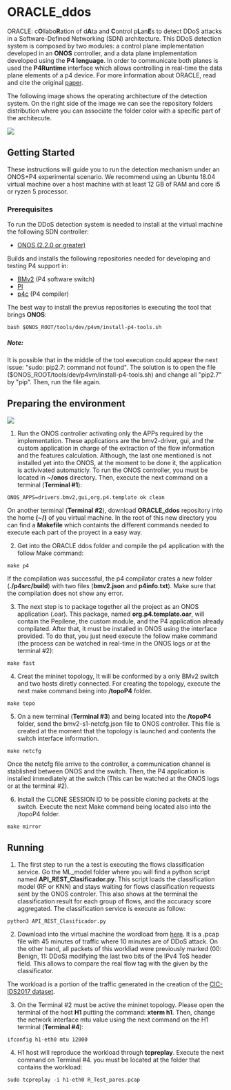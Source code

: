 # ORACLE_ddos

ORACLE: c**O**llabo**R**ation of d**A**ta and **C**ontrol p**L**an**E**s to detect DDoS attacks in a Software-Defined Networking (SDN) architecture. This DDoS detection system is composed by two modules: a control plane implementation developed in an **ONOS** controller, and a data plane implementation developed using the **P4 lenguage**.  In order to communicate both planes is used the **P4Runtime** interface which allows controlling in real-time the data plane elements of a p4 device. For more information about ORACLE, read and cite the original [paper](https://dl.ifip.org/db/conf/im/im2021-ws4-dissect/213242.pdf).

The following image shows the operating architecture of the detection system. On the right side of the image we can see the repository folders distribution where you can associate the folder color with a specific part of the architecute.  

![](https://github.com/sebitas0623/ORACLE_ddos/blob/master/images/Archit.png)


## Getting Started

These instructions will guide you to run the detection mechanism under an ONOS+P4 experimental scenario. We recommend using an Ubuntu 18.04 virtual machine over a host machine with at least 12 GB of RAM and core i5 or ryzen 5 processor.

### Prerequisites

To run the DDoS detection system is needed to install at the virtual machine the following SDN controller:

- [ONOS (2.2.0 or greater)](https://wiki.onosproject.org/display/ONOS/Development+Environment+Setup "ONOS")

Builds and installs the following repositories needed for developing and testing P4 support in:

- [BMv2](https://github.com/p4lang/behavioral-model) (P4 software switch)
- [PI](https://github.com/p4lang/PI)
- [p4c](https://github.com/p4lang/p4c) (P4 compiler)

The best way to install the previus repositories is executing the tool that brings **ONOS**:

```
bash $ONOS_ROOT/tools/dev/p4vm/install-p4-tools.sh
```

##### Note:
It is possible that in the middle of the tool execution could appear the next issue: "sudo: pip2.7: command not found". The solution is to open the file ($ONOS_ROOT/tools/dev/p4vm/install-p4-tools.sh) and change all "pip2.7" by "pip". Then, run the file again.

## Preparing the environment

![](https://github.com/sebitas0623/ORACLE_ddos/blob/master/images/DESappP4GitHub.png)

1. Run the ONOS controller activating only the APPs required by the implementation. These applications are the bmv2-driver, gui, and the custom application in charge of the extraction of the flow information and the features calculation. Although, the last one mentioned is not installed yet into the ONOS, at the moment to be done it, the application is activivated automaticly. To run the ONOS controller, you must be located in **~/onos** directory. Then, execute the next command on a terminal (**Terminal #1**):  
```
ONOS_APPS=drivers.bmv2,gui,org.p4.template ok clean
```
On another terminal (**Terminal #2**), download **ORACLE_ddos** repository into the home **(~/)** of you virtual machine. In the root of this new directory you can find a **Makefile** which containts the different commands needed to execute each part of the proyect in a easy way.      

2. Get into the ORACLE ddos folder and compile the p4 application with the follow Make command:
```
make p4
```
If the compilation was successful, the p4 compilator crates a new folder (**./p4src/build**) with two files (**bmv2.json** and **p4info.txt**). Make sure that the compilation does not show any error.

3. The next step is to package together all the project as an ONOS application (.oar). This package, named **org.p4.template.oar**, will contain the Pepilene, the custom module, and the P4 application already compilated. After that, it must be installed in ONOS using the interface provided. To do that, you just need execute the follow make command (the process can be watched in real-time in the ONOS logs or at the terminal #2):
```
make fast
```

4. Creat the mininet topology, It will be conformed by a only BMv2 switch and two hosts diretly connected. For creating the topology, execute the next make command being into **/topoP4** folder.
```
make topo
```

5. On a new terminal (**Terminal #3**) and being located into the **/topoP4** folder, send the bmv2-s1-netcfg.json file to ONOS controller. This file is created at the moment that the topology is launched and contents the switch interface information.
```
make netcfg
```
Once the netcfg file arrive to the controller, a communication channel  is stablished between ONOS  and the switch. Then, the P4 application is installed immediately at the switch (This can be watched at the ONOS logs or at the terminal #2).

6. Install the CLONE SESSION ID to be possible cloning packets at the switch. Execute the next Make command being located also into the /topoP4 folder.
```
make mirror
```

## Running

1. The first step to run the a test is executing the flows classification service. Go the ML_model folder where you will find a python script named **API_REST_Clasificador.py**. This script loads the classification model (RF or KNN) and stays waiting for flows classification requests sent by the ONOS controler. This also shows at the terminal the classification result for each group of flows, and the accuracy score aggregated. The classification service is execute as follow: 
```
python3 API_REST_Clasificador.py 
```

2. Download into the virtual machine the wordload from [here](https://drive.google.com/drive/folders/1UU23vmK1P-I9YjN7MXBa_MVSNNVBhfA1?usp=sharing). It is a .pcap file with 45 minutes of traffic where 10 minutes are of DDoS attack. On the other hand, all packets of this workliad were previously marked (00: Benign, 11: DDoS) modifying the last two bits of the IPv4 ToS header field. This allows to compare the real flow tag with the given by the classificator.

The workload is a portion of  the traffic generated in the creation of the [CIC-IDS2017 dataset](https://www.unb.ca/cic/datasets/ids-2017.html).

3. On the Terminal #2 must be active the mininet topology. Please open the terminal of the host **H1** putting the command: **xterm h1**. Then, change the network interface mtu value using the next command on the H1 terminal (**Terminal #4**):
```
ifconfig h1-eth0 mtu 12000
```

4. H1 host will reproduce the workload through **tcpreplay**. Execute the next command on Terminal #4. you must be located at the folder that contains the workload:
```
sudo tcpreplay -i h1-eth0 R_Test_pares.pcap
```
